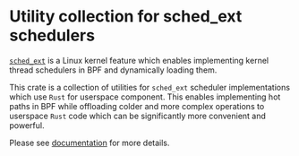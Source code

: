 # Utility collection for sched_ext schedulers

[`sched_ext`](https://github.com/sched-ext/scx) is a Linux kernel feature
which enables implementing kernel thread schedulers in BPF and dynamically
loading them.

This crate is a collection of utilities for `sched_ext` scheduler
implementations which use `Rust` for userspace component. This enables
implementing hot paths in BPF while offloading colder and more complex
operations to userspace `Rust` code which can be significantly more convenient
and powerful.

Please see [documentation](https://docs.rs/scx_utils/latest/scx_utils/) for
more details.

